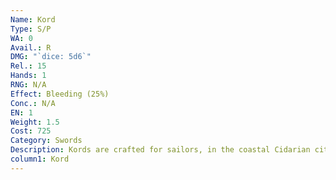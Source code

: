 ```yaml
---
Name: Kord
Type: S/P
WA: 0
Avail.: R
DMG: "`dice: 5d6`"
Rel.: 15
Hands: 1
RNG: N/A
Effect: Bleeding (25%)
Conc.: N/A
EN: 1
Weight: 1.5
Cost: 725
Category: Swords
Description: Kords are crafted for sailors, in the coastal Cidarian city. It’s a solid and simple blade with a sharp curved edge. Heh, I hear a lot of these blades are bein’ smuggled north or even thrown into the sea so the black ones can’t get them.
column1: Kord
---
```


